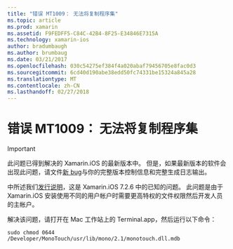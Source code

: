 ```yaml
---
title: "错误 MT1009： 无法将复制程序集"
ms.topic: article
ms.prod: xamarin
ms.assetid: F9FEDFF5-C84C-42B4-8F25-E34846E7315A
ms.technology: xamarin-ios
author: bradumbaugh
ms.author: brumbaug
ms.date: 03/21/2017
ms.openlocfilehash: 030c54275ef384f4a020abaf79456705e8fac0d3
ms.sourcegitcommit: 6cd40d190abe38edd50fc74331be15324a845a28
ms.translationtype: MT
ms.contentlocale: zh-CN
ms.lasthandoff: 02/27/2018
---
```

# <a name="error-mt1009-could-not-copy-the-assembly"></a>错误 MT1009： 无法将复制程序集

> [!IMPORTANT]
> 此问题已得到解决的 Xamarin.iOS 的最新版本中。 但是，如果最新版本的软件会出现此问题，请文件[新 bug](~/cross-platform/troubleshooting/questions/howto-file-bug.md)与你的完整版本控制信息和完整生成日志输出。

中所述我们[发行说明](https://developer.xamarin.com/releases/ios/xamarin.ios_7/xamarin.ios_7.2/)，这是 Xamarin.iOS 7.2.6 中的已知的问题。 此问题是由于 Xamarin.iOS 安装使用不同的用户帐户时需要更高特权的文件权限然后开发人员的主帐户。

解决该问题，请打开在 Mac 工作站上的 Terminal.app，然后运行以下命令：

`sudo chmod 0644 /Developer/MonoTouch/usr/lib/mono/2.1/monotouch.dll.mdb`

